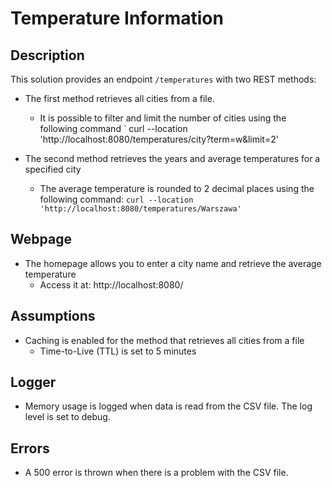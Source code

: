 # Temperature Information

## Description

This solution provides an endpoint `/temperatures` with two REST methods:
- The first method retrieves all cities from a file. 
  - It is possible to filter and limit the number of cities using the following command
`
    curl --location 'http://localhost:8080/temperatures/city?term=w&limit=2'

- The second method retrieves the years and average temperatures for a specified city
  - The average temperature is rounded to 2 decimal places using the following command:
`
    curl --location 'http://localhost:8080/temperatures/Warszawa' 
`
## Webpage

- The homepage allows you to enter a city name and retrieve the average temperature
  - Access it at: http://localhost:8080/

## Assumptions

- Caching is enabled for the method that retrieves all cities from a file
  - Time-to-Live (TTL) is set to 5 minutes

## Logger

- Memory usage is logged when data is read from the CSV file. The log level is set to debug.

## Errors

- A 500 error is thrown when there is a problem with the CSV file.